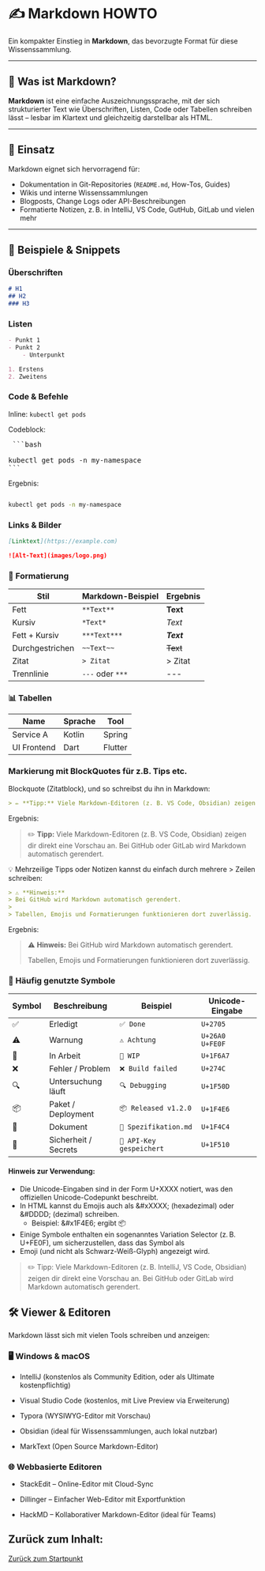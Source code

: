 # ✍️ Markdown HOWTO

Ein kompakter Einstieg in **Markdown**, das bevorzugte Format für diese Wissenssammlung.

---

## 🧾 Was ist Markdown?

**Markdown** ist eine einfache Auszeichnungssprache, mit der sich strukturierter Text wie Überschriften, Listen, Code oder Tabellen schreiben lässt – lesbar im Klartext und gleichzeitig darstellbar als HTML.

---

## 🚀 Einsatz

Markdown eignet sich hervorragend für:

- Dokumentation in Git-Repositories (`README.md`, How-Tos, Guides)
- Wikis und interne Wissenssammlungen
- Blogposts, Change Logs oder API-Beschreibungen
- Formatierte Notizen, z. B. in IntelliJ, VS Code, GutHub, GitLab  und vielen mehr

---

## 🧪 Beispiele & Snippets

### Überschriften

```markdown
# H1
## H2
### H3
```

### Listen
```markdown
- Punkt 1
- Punkt 2
    - Unterpunkt

1. Erstens
2. Zweitens
```

### Code & Befehle
Inline: `kubectl get pods`

Codeblock:
<pre> ```bash 

kubectl get pods -n my-namespace 
``` </pre>

Ergebnis:
```bash

kubectl get pods -n my-namespace 
```

### Links & Bilder
```markdown
[Linktext](https://example.com)

![Alt-Text](images/logo.png)
```

### 🧰 Formatierung
| Stil            | Markdown-Beispiel | Ergebnis   |
| --------------- | ----------------- | ---------- |
| Fett            | `**Text**`        | **Text**   |
| Kursiv          | `*Text*`          | *Text*     |
| Fett + Kursiv   | `***Text***`      | ***Text*** |
| Durchgestrichen | `~~Text~~`        | ~~Text~~   |
| Zitat           | `> Zitat`         | > Zitat    |
| Trennlinie      | `---` oder `***`  | ---        |

### 📊 Tabellen

| Name       | Sprache   | Tool      |
|------------|-----------|-----------|
| Service A  | Kotlin    | Spring    |
| UI Frontend| Dart      | Flutter   |


### Markierung mit BlockQuotes für z.B. Tips etc.

Blockquote (Zitatblock), und so schreibst du ihn in Markdown:

```markdown
> ✏️ **Tipp:** Viele Markdown-Editoren (z. B. VS Code, Obsidian) zeigen dir direkt eine Vorschau an. Bei GitHub oder GitLab wird Markdown automatisch gerendert.
```
Ergebnis:
> ✏️ **Tipp:** Viele Markdown-Editoren (z. B. VS Code, Obsidian) zeigen dir direkt eine Vorschau an. Bei GitHub oder GitLab wird Markdown automatisch gerendert.

💡 Mehrzeilige Tipps oder Notizen kannst du einfach durch mehrere > Zeilen schreiben:
```markdown
> ⚠️ **Hinweis:**
> Bei GitHub wird Markdown automatisch gerendert.
>
> Tabellen, Emojis und Formatierungen funktionieren dort zuverlässig.
```
Ergebnis:

> ⚠️ **Hinweis:**
> Bei GitHub wird Markdown automatisch gerendert.
> 
> Tabellen, Emojis und Formatierungen funktionieren dort zuverlässig.


### 🔣 Häufig genutzte Symbole

| Symbol | Beschreibung         | Beispiel               | Unicode-Eingabe |
|--------|----------------------|------------------------|------------------|
| ✅     | Erledigt             | `✅ Done`              | `U+2705`         |
| ⚠️     | Warnung              | `⚠️ Achtung`           | `U+26A0 U+FE0F`  |
| 🚧     | In Arbeit            | `🚧 WIP`               | `U+1F6A7`        |
| ❌     | Fehler / Problem     | `❌ Build failed`      | `U+274C`         |
| 🔍     | Untersuchung läuft   | `🔍 Debugging`         | `U+1F50D`        |
| 📦     | Paket / Deployment   | `📦 Released v1.2.0`   | `U+1F4E6`        |
| 📄     | Dokument             | `📄 Spezifikation.md`  | `U+1F4C4`        |
| 🔐     | Sicherheit / Secrets | `🔐 API-Key gespeichert` | `U+1F510`     |

#### Hinweis zur Verwendung:
- Die Unicode-Eingaben sind in der Form U+XXXX notiert, was den offiziellen Unicode-Codepunkt beschreibt.
- In HTML kannst du Emojis auch als &#xXXXX; (hexadezimal) oder &#DDDD; (dezimal) schreiben. 
  - Beispiel: \&#x1F4E6; ergibt 📦
- Einige Symbole enthalten ein sogenanntes Variation Selector (z. B. U+FE0F), um sicherzustellen, dass das Symbol als 
- Emoji (und nicht als Schwarz-Weiß-Glyph) angezeigt wird.


>✏️ Tipp: Viele Markdown-Editoren (z. B. IntelliJ, VS Code, Obsidian) zeigen dir direkt eine Vorschau an. Bei GitHub 
> oder GitLab wird Markdown automatisch gerendert.


## 🛠️ Viewer & Editoren
Markdown lässt sich mit vielen Tools schreiben und anzeigen:

### 🖥️ Windows & macOS
- IntelliJ (konstenlos als Community Edition, oder als Ultimate kostenpflichtig)

- Visual Studio Code (kostenlos, mit Live Preview via Erweiterung)

- Typora (WYSIWYG-Editor mit Vorschau)

- Obsidian (ideal für Wissenssammlungen, auch lokal nutzbar)

-  MarkText (Open Source Markdown-Editor)

### 🌐 Webbasierte Editoren
- StackEdit – Online-Editor mit Cloud-Sync

- Dillinger – Einfacher Web-Editor mit Exportfunktion

- HackMD – Kollaborativer Markdown-Editor (ideal für Teams)

## Zurück zum Inhalt:
[Zurück zum Startpunkt](../README.md)

